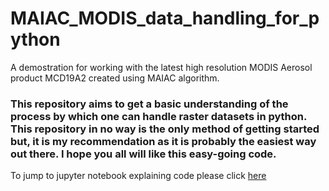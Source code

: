 # MAIAC_MODIS_data_handling_for_python
A demostration for working with the latest high resolution MODIS Aerosol product MCD19A2 created using MAIAC algorithm.

### This repository aims to get a basic understanding of the process by which one can handle raster datasets in python. This repository in no way is the only method of getting started but, it is my recommendation as it is probably the easiest way out there. I hope you all will like this easy-going code. 

To jump to jupyter notebook explaining code please click [here](https://github.com/Kuldeep252/MAIAC_MODIS_data_handling_for_python/blob/master/Python_for_MODIS.ipynb) 

